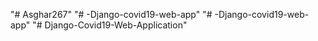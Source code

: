 "# Asghar267" 
"# -Django-covid19-web-app" 
"# -Django-covid19-web-app" 
"# Django-Covid19-Web-Application" 

